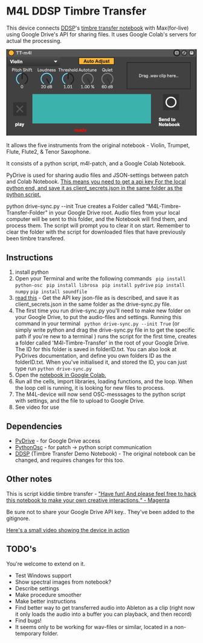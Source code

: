 # M4L DDSP Timbre Transfer

This device connects [DDSP](https://github.com/magenta/ddsp)'s [timbre transfer notebook](https://colab.research.google.com/github/magenta/ddsp/blob/master/ddsp/colab/demos/timbre_transfer.ipynb) with Max(for-live) using Google Drive's API  for sharing files. It uses Google Colab's servers for actual the processing.

![](m4l-interface.png)

It allows the five instruments from the original notebook - Violin, Trumpet, Flute, Flute2, & Tenor Saxophone.

It consists of a python script, m4l-patch, and a Google Colab Notebook.

PyDrive is used for sharing audio files and JSON-settings between patch and Colab Notebook. [This means you need to get a api key For the local python end, and save it as client_secrets.json in the same folder as the python script.](https://pythonhosted.org/PyDrive/quickstart.html#authentication)

python drive-sync.py --init True creates a Folder called "M4L-Timbre-Transfer-Folder" in your Google Drive root. Audio files from your local computer will be sent to this folder, and the Notebook will find them, and process them. The script will prompt you to clear it on start. Remember to clear the folder with the script for downloaded files that have previously been timbre transfered.

## Instructions

1. install python
2. Open your Terminal and write the following commands ``` pip install python-osc```
``` pip install librosa```
``` pip install pydrive```
``` pip install numpy ```
``` pip install soundfile ```
4. [read this](https://pythonhosted.org/PyDrive/quickstart.html#authentication) - Get the API key json-file as is described, and save it as client_secrets.json in the same folder as the drive-sync.py file.
5. The first time you run drive-sync.py you'll need to make new folder on your Google Drive, to put the audio-files and settings. Running this command in your terminal  ``` python drive-sync.py --init True``` (or simply write python and drag the drive-sync.py file in to get the specific path if you're new to a terminal ) runs the script for the first time, creates a folder called 'M4l-Timbre-Transfer' in the root of your Google Drive. The ID for this folder is saved in folderID.txt. You can also look at PyDrives documentation, and define you own folders ID as the folderID.txt. When you've initialised it, and stored the ID, you can just type run ```python drive-sync.py```
6. Open the [notebook in Google Colab.](https://colab.research.google.com/github/nielsr2/M4L-DDSP-Timbre-Transfer/blob/master/m4l_timbre_transfer.ipynb)
7. Run all the cells, import libraries, loading functions, and the loop. When the loop cell is running, it is looking for new files to process.
8. The M4L-device will now send OSC-messsages to the python script with settings, and the file to upload to Google Drive.
9. See video for use 

## Dependencies

* [PyDrive](https://pythonhosted.org/PyDrive/) - for Google Drive access
* [PythonOsc](https://github.com/attwad/python-osc) - for patch -> python script communication
* [DDSP](https://github.com/magenta/ddsp) (Timbre Transfer Demo Notebook) - The original notebook can be changed, and requires changes for this too.


## Other notes

This is script kiddie timbre transfer - ["Have fun! And please feel free to hack this notebook to make your own creative interactions.“ - Magenta ](https://colab.research.google.com/github/magenta/ddsp/blob/master/ddsp/colab/demos/timbre_transfer.ipynb)

Be sure not to share your Google Drive API key.. They've been added to the gitignore.

[Here's a small video showing the device in action](https://player.vimeo.com/video/429263185)


## TODO's

You're welcome to extend on it.

* Test Windows support
* Show spectral images from notebook?
* Describe settings
* Make procedure smoother
* Make better instructions
* Find better way to get transferred audio into Ableton as a clip (right now it only loads the audio into a buffer you can playback, and then record)
* Find bugs!
* It seems only to be working for wav-files or similar, located in a non-temporary folder.
